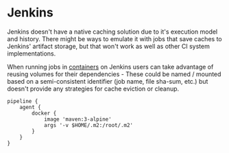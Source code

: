 # Jenkins

Jenkins doesn't have a native caching solution due to it's execution model and history. There might be ways to emulate it with jobs that save caches to Jenkins' artifact storage, but that won't work as well as other CI system implementations.

When running jobs in [containers](https://jenkins.io/doc/book/pipeline/docker/#caching-data-for-containers) on Jenkins users can take advantage of reusing volumes for their dependencies - These could be named / mounted based on a semi-consistent identifier \(job name, file sha-sum, etc.\) but doesn't provide any strategies for cache eviction or cleanup.

```text
pipeline {
    agent {
        docker {
            image 'maven:3-alpine'
            args '-v $HOME/.m2:/root/.m2'
        }
    }
}
```

